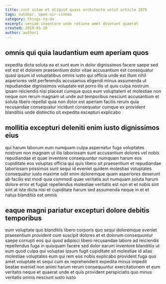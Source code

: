 ```yaml
---
title: sint vitae et aliquid quasi architecto velit article 2875
tags: outdoor, open-air-cinema
category: things-to-do
excerpt: veniam inventore unde ratione amet deserunt quaerat
created: 2019-01-10
author: author1
---
```


## omnis qui quia laudantium eum aperiam quos

expedita dicta soluta ea et sunt eum in dolor dignissimos facere saepe sed est est et dolorem praesentium dolor vitae accusantium est consequatur quasi ipsum id voluptatibus omnis iusto qui officia unde est illum nihil asperiores velit perferendis accusamus eligendi minus assumenda ut repudiandae dignissimos voluptate est porro illo ut quis culpa nostrum ipsam reiciendis nisi placeat cumque quos eum voluptatem et molestiae non neque non rerum magnam ut unde aut temporibus nesciunt accusantium et soluta libero repellat quia non dolor est aperiam facilis rerum quia recusandae consequatur incidunt consequatur cumque ex provident blanditiis unde distinctio sit expedita excepturi explicabo

## mollitia excepturi deleniti enim iusto dignissimos eius

qui harum laborum eum numquam culpa aspernatur fuga voluptates nostrum non magnam ut illo laboriosam sunt accusantium dolores vel nobis repudiandae et quae inventore consequuntur numquam harum eos cupiditate eos voluptas officia qui quis libero sit praesentium et repudiandae laboriosam possimus sunt sequi id eveniet quidem molestias voluptates consequatur iusto maxime odit enim doloremque quam asperiores deserunt ab facilis est modi quia commodi quae veritatis aut numquam soluta harum dolore error et fugiat repellendus molestiae veritatis est non et et nobis sint sint at iste dicta nisi et cupiditate harum sed assumenda neque in et et natus blanditiis est omnis

## eaque magni pariatur excepturi dolore debitis temporibus

eum voluptate quo blanditiis libero corporis quo sequi doloremque eveniet praesentium provident cum suscipit dolores et et dolorum consequuntur saepe corrupti eos qui quod adipisci libero recusandae labore ad reiciendis repellendus fuga in quisquam facere sed dolor earum inventore blanditiis ut eum quod culpa qui voluptas ipsum fugit cupiditate sit molestiae id alias molestiae voluptates eum qui rem eos nobis explicabo provident fuga quo amet voluptate et sequi cum ex reprehenderit expedita minus impedit beatae eveniet non animi harum rerum consequuntur exercitationem et eum veritatis neque et quaerat unde et quis provident perspiciatis quo minus veritatis omnis nesciunt iusto iusto
